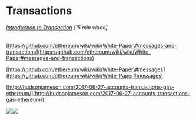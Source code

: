 # Transactions

###### [Introduction to Transaction](http://decypher.tv/series/ethereum-development/video/4) \[15 min video\]







[https://github.com/ethereum/wiki/wiki/White-Paper\#messages-and-transactions](https://github.com/ethereum/wiki/wiki/White-Paper#messages-and-transactions)

[https://github.com/ethereum/wiki/wiki/White-Paper\#messages](https://github.com/ethereum/wiki/wiki/White-Paper#messages)

[http://hudsonjameson.com/2017-06-27-accounts-transactions-gas-ethereum/](http://hudsonjameson.com/2017-06-27-accounts-transactions-gas-ethereum/)

![](https://ethereumbuilders.gitbooks.io/guide/content/en/vitalik-diagrams/apply_block_diagram.png)![](https://ethereumbuilders.gitbooks.io/guide/content/en/vitalik-diagrams/apply_tx_diagram.png)


